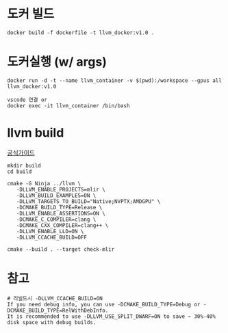 # 도커 빌드
```docker build -f dockerfile -t llvm_docker:v1.0 .```
# 도커실행 (w/ args)
```
docker run -d -t --name llvm_container -v $(pwd):/workspace --gpus all llvm_docker:v1.0
```
```
vscode 연결 or
docker exec -it llvm_container /bin/bash
```
# llvm build
[공식가이드](https://mlir.llvm.org/getting_started/)

```
mkdir build
cd build

cmake -G Ninja ../llvm \
   -DLLVM_ENABLE_PROJECTS=mlir \
   -DLLVM_BUILD_EXAMPLES=ON \
   -DLLVM_TARGETS_TO_BUILD="Native;NVPTX;AMDGPU" \
   -DCMAKE_BUILD_TYPE=Release \
   -DLLVM_ENABLE_ASSERTIONS=ON \
   -DCMAKE_C_COMPILER=clang \
   -DCMAKE_CXX_COMPILER=clang++ \
   -DLLVM_ENABLE_LLD=ON \
   -DLLVM_CCACHE_BUILD=OFF

cmake --build . --target check-mlir
```

# 참고
```
# 리빌드시 -DLLVM_CCACHE_BUILD=ON
If you need debug info, you can use -DCMAKE_BUILD_TYPE=Debug or -DCMAKE_BUILD_TYPE=RelWithDebInfo. 
It is recommended to use -DLLVM_USE_SPLIT_DWARF=ON to save ~ 30%-40% disk space with debug builds.
```
